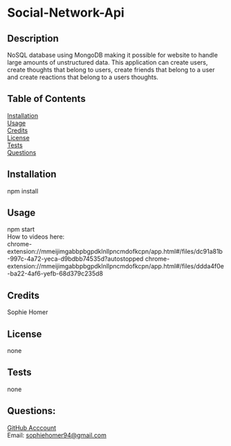 # Social-Network-Api

## Description 
NoSQL database using MongoDB making it possible for website to handle large amounts of unstructured data. 
This application can create users, create thoughts that belong to users, create friends that belong to a user and create reactions that belong to a users thoughts.

## Table of Contents 
[Installation](#installation) <br>
[Usage](#usage)  <br>
[Credits](#credits)  <br>
[License](#license)  <br>
[Tests](#tests)  <br>
[Questions](#questions)  <br>

## Installation
npm install

## Usage
npm start<br>
How to videos here: <br>
chrome-extension://mmeijimgabbpbgpdklnllpncmdofkcpn/app.html#/files/dc91a81b-997c-4a72-yeca-d9bdbb74535d?autostopped
chrome-extension://mmeijimgabbpbgpdklnllpncmdofkcpn/app.html#/files/ddda4f0e-ba22-4af6-yefb-68d379c235d8

## Credits
Sophie Homer

## License 
none

## Tests
none

## Questions:
[GitHub Acccount](https://github.com/sophiehomer) <br>
Email: sophiehomer94@gmail.com